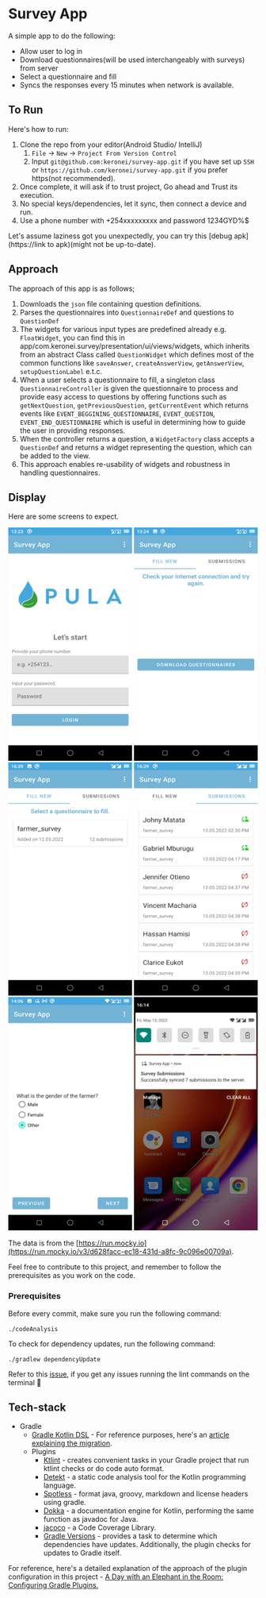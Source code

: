 # Survey App

A simple app to do the following:
 - Allow user to log in
 - Download questionnaires(will be used interchangeably with surveys) from server
 - Select a questionnaire and fill
 - Syncs the responses every 15 minutes when network is available.

## To Run
 Here's how to run:
 1. Clone the repo from your editor(Android Studio/ IntelliJ)
    1. `File` -> `New` -> `Project From Version Control`
    2. Input `git@github.com:keronei/survey-app.git` if you have set up `SSH` 
    or `https://github.com/keronei/survey-app.git` if you prefer https(not recommended).
 2. Once complete, it will ask if to trust project, Go ahead and Trust its execution.
 3. No special keys/dependencies, let it sync, then connect a device and run.
 4. Use a phone number with +254xxxxxxxxx and password 1234GYD%$

Let's assume laziness got you unexpectedly, you can try this [debug apk](https://link to apk)(might not be up-to-date).

## Approach

The approach of this app is as follows;
1. Downloads the `json` file containing question definitions.
2. Parses the questionnaires into `QuestionnaireDef` and questions to `QuestionDef`
3. The widgets for various input types are predefined already e.g. `FloatWidget`, you can find this
in app/com.keronei.survey/presentation/ui/views/widgets, which inherits from an abstract Class called `QuestionWidget`
which defines most of the common functions like `saveAnswer`, `createAnswerView`, `getAnswerView`, `setupQuestionLabel` e.t.c.
4. When a user selects a questionnaire to fill, a singleton class `QuestionnaireController` is given the questionnaire to 
process and provide easy access to questions by offering functions such as `getNextQuestion`, `getPreviousQuestion`, `getCurrentEvent`
which returns events like `EVENT_BEGGINING_QUESTIONNAIRE`, `EVENT_QUESTION`, `EVENT_END_QUESTIONNAIRE` which is useful
in determining how to guide the user in providing responses.
5. When the controller returns a question, a `WidgetFactory` class accepts a `QuestionDef` and returns a widget representing 
the question, which can be added to the view.
6. This approach enables re-usability of widgets and robustness in handling questionnaires.

## Display
Here are some screens to expect.

<img src="documentation/Screenshot_login.png" width="250" height="470"/> <img src="documentation/Screenshot_empty_surveys.png" width="250" height="470"/> <img src="documentation/Screenshot_available_surveys.png" width="250" height="470"/>
<img src="documentation/Screenshot_submissions.png" width="250" height="470"/> <img src="documentation/Screenshot_question.png" width="250" height="470"/> <img src="documentation/Screenshot_notification.png" width="250" height="470"/>

The data is from the [https://run.mocky.io](https://run.mocky.io/v3/d628facc-ec18-431d-a8fc-9c096e00709a).

Feel free to contribute to this project, and remember to follow the prerequisites as you work on the code.

### Prerequisites

Before every commit, make sure you run the following command:

```shell script
./codeAnalysis
```

To check for dependency updates, run the following command:

```shell script
./gradlew dependencyUpdate
```

Refer to this [issue](https://github.com/gradle/gradle/issues/10248), if you get any issues running the lint commands on the terminal :rocket:

## Tech-stack

* Gradle
    * [Gradle Kotlin DSL](https://docs.gradle.org/current/userguide/kotlin_dsl.html) - For reference purposes, here's an [article explaining the migration](https://medium.com/@evanschepsiror/migrating-to-kotlin-dsl-4ee0d6d5c977).
    * Plugins
        * [Ktlint](https://github.com/JLLeitschuh/ktlint-gradle) - creates convenient tasks in your Gradle project that run ktlint checks or do code auto format.
        * [Detekt](https://github.com/detekt/detekt) - a static code analysis tool for the Kotlin programming language.
        * [Spotless](https://github.com/diffplug/spotless) - format java, groovy, markdown and license headers using gradle.
        * [Dokka](https://github.com/Kotlin/dokka) - a documentation engine for Kotlin, performing the same function as javadoc for Java.
        * [jacoco](https://github.com/jacoco/jacoco) - a Code Coverage Library.
        * [Gradle Versions](https://github.com/ben-manes/gradle-versions-plugin) - provides a task to determine which dependencies have updates. Additionally, the plugin checks for updates to Gradle itself.
        
For reference, here's a detailed explanation of the approach of the plugin configuration in this project - [A Day with an Elephant in the Room: Configuring Gradle Plugins.](https://medium.com/@harunwangereka/a-day-with-an-elephant-in-the-room-configuring-gradle-plugins-3331b0be64c7)
